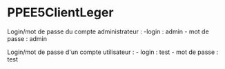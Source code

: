 # PPEE5ClientLeger


Login/mot de passe du compte administrateur : 
            -login : admin
            - mot de passe : admin
 
 Login/mot de passe d'un compte utilisateur : 
            - login : test
            - mot de passe : test
